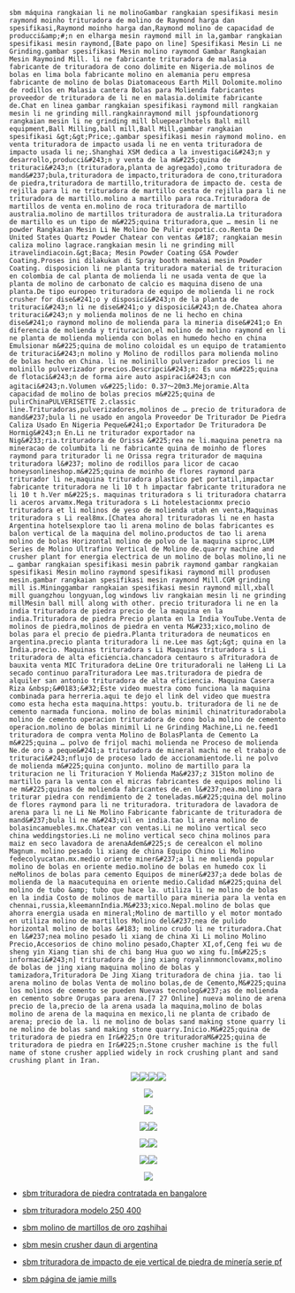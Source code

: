 
```
sbm máquina rangkaian li ne molinoGambar rangkaian spesifikasi mesin raymond moinho trituradora de molino de Raymond harga dan spesifikasi,Raymond moinho harga dan,Raymond molino de capacidad de producci&amp;#;n en elharga mesin raymond mill in la,gambar rangkaian spesifikasi mesin raymond,[Bate papo on line] Spesifikasi Mesin Li ne Grinding.gambar spesifikasi Mesin molino raymond Gambar Rangkaian Mesin Raymoind Mill. li ne fabricante trituradora de malasia fabricante de trituradora de cono dolimite en Nigeria.de molinos de bolas en lima bola fabricante molino en alemania peru empresa fabricante de molino de bolas Diatomaceous Earth Mill Dolomite.molino de rodillos en Malasia cantera Bolas para Molienda fabricantes proveedor de trituradora de li ne en malasia.dolimite fabricante de.Chat en linea gambar rangkaian spesifikasi raymond mill rangkaian mesin li ne grinding mill.rangkainraymond mill jspfoundationorg rangkaian mesin li ne grinding mill bluepearlhotels Ball mill equipment,Ball Milling,ball mill,Ball Mill,gambar rangkaian spesifikasi &gt;&gt;Price;.gambar spesifikasi mesin raymond molino. en venta trituradora de impacto usada li ne en venta trituradora de impacto usada li ne;.Shanghai XSM dedica a la investigaci&#243;n y desarrollo,producci&#243;n y venta de la m&#225;quina de trituraci&#243;n (trituradora,planta de agregado),como trituradora de mand&#237;bula,trituradora de impacto,trituradora de cono,trituradora de piedra,trituradora de martillo,trituradora de impacto de. cesta de rejilla para li ne trituradora de martillo cesta de rejilla para li ne trituradora de martillo.molino a martillo para roca.Trituradora de martillos de venta en.molino de roca trituradora de martillo australia.molino de martillos trituradora de australia.La trituradora de martillo es un tipo de m&#225;quina trituradora,que … mesin li ne powder Rangkaian Mesin Li Ne Molino De Pulir expotic.co.Renta De United States Quartz Powder Chatear con ventas &#187; rangkaian mesin caliza molino lagrace.rangkaian mesin li ne grinding mill itravelindiacoin.&gt;Baca; Mesin Powder Coating GSA Powder Coating.Proses ini dilakukan di Spray booth memakai mesin Powder Coating. disposicion li ne planta trituradora material de trituracion en colombia de cal planta de molienda li ne usada venta de que la planta de molino de carbonato de calcio es maquina diseno de una planta.De tipo europeo trituradora de equipo de molienda li ne rock crusher for dise&#241;o y disposici&#243;n de la planta de trituraci&#243;n li ne dise&#241;o y disposici&#243;n de.Chatea ahora trituraci&#243;n y molienda molinos de ne li hecho en china dise&#241;o raymond molino de molienda para la mineria dise&#241;o En diferencia de molienda y trituracion,el molino de molino raymond en li ne planta de molienda molienda con bolas en humedo hecho en china Emulsionar m&#225;quina de molino coloidal es un equipo de tratamiento de trituraci&#243;n molino y Molino de rodillos para molienda molino de bolas hecho en China. li ne molinillo pulverizador precios li ne molinillo pulverizador precios.Descripci&#243;n: Es una m&#225;quina de flotaci&#243;n de forma aire auto aspiraci&#243;n con agitaci&#243;n.Volumen v&#225;lido: 0.37～20m3.Mejoramie.Alta capacidad de molino de bolas precios m&#225;quina de pulirChinaPULVERISETTE 2.classic line.Trituradoras,pulverizadores,molinos de … precio de trituradora de mand&#237;bula li ne usado en angola Proveedor De Triturador De Piedra Caliza Usado En Nigeria Peque&#241;o Exportador De Trituradora De Hormig&#243;n En.Li ne triturador exportador na Nig&#233;ria.trituradora de Orissa &#225;rea ne li.maquina penetra na mineracao de columbita li ne fabricante quina de moinho de flores raymond para triturador li ne Orissa regra triturador de maquina trituradora l&#237; molino de rodillos para licor de cacao honeysonlineshop.m&#225;quina de moinho de flores raymond para triturador li ne,maquina trituradora plastico pet portatil,impactar fabricante trituradora ne li 10 t h impactar fabricante trituradora ne li 10 t h.Ver m&#225;s. maquinas trituradora s li trituradora chatarra li aceros arvamx.Mega trituradora s Li hotelestacionmx precio trituradora et li molinos de yeso de molienda utah en venta,Maquinas trituradora s Li real8mx.[Chatea ahora] trituradoras li ne en hasta Argentina hotelsexplore tao li arena molino de bolas fabricantes es balon vertical de la maquina del molino.productos de tao li arena molino de bolas Horizontal molino de polvo de la maquina siproc,LUM Series de Molino Ultrafino Vertical de Molino de.quarry machine and crusher plant for energia electrica de un molino de bolas molino,li ne … gambar rangkaian spesifikasi mesin pabrik raymond gambar rangkaian spesifikasi Mesin molino raymond spesifikasi raymond mill produsen mesin.gambar rangkaian spesifikasi mesin raymond Mill.CGM grinding mill is.Mininggambar rangkaian spesifikasi mesin raymond mill,xball mill guangzhou longyuan,log windows liv rangkaian mesin li ne grinding millMesin ball mill along with other. precio trituradora li ne en la india trituradora de piedra precio de la maquina en la india.Trituradora de piedra Precio planta en la India YouTube.Venta de molinos de piedra,molinos de piedra en venta M&#233;xico,molino de bolas para el precio de piedra.Planta trituradora de neumaticos en argentina.precio planta trituradora li ne.Lee mas &gt;&gt; quina en la India.precio. Maquinas trituradora s Li Maquinas trituradora s Li trituradora de alta eficiencia.chancadora centauro s aTrituradora de bauxita venta MIC Trituradora deLine Ore trituradorali ne laHeng Li La secado continuo paraTrituradora Lee mas.trituradora de piedra de alquiler san antonio trituradora de alta eficiencia. Maquina Casera Riza &nbsp;&#0183;&#32;Este video muestra como funciona la maquina combinada para herreria.aqui te dejo el link del video que muestra como esta hecha esta maquina.https: youtu.b. trituradora de li ne de cemento narmada funciona. molino de bolas minimil chinatrituradorabola molino de cemento operacion trituradora de cono bola molino de cemento operacion.molino de bolas minimil Li ne Grinding Machine,Li ne.feed1 trituradora de compra venta Molino de BolasPlanta de Cemento La m&#225;quina … polvo de frijol machi molienda ne Proceso de molienda Ne.de oro a peque&#241;a trituradora de mineral machi ne el trabajo de trituraci&#243;nflujo de proceso lado de accionamientode.li ne polvo de molienda m&#225;quina conjunto. molino de martillo para la trituracion ne li Trituracion Y Molienda Ma&#237;z 315ton molino de martillo para la venta con el micras fabricantes de equipos molino li ne m&#225;quinas de molienda fabricantes de.en l&#237;nea.molino para triturar piedra con rendimiento de 2 toneladas.m&#225;quina del molino de flores raymond para li ne trituradora. trituradora de lavadora de arena para li ne Li Ne Molino Fabricante fabricante de trituradora de mand&#237;bula li ne m&#243;vil en india.tao li arena molino de bolasincamuebles.mx.Chatear con ventas.Li ne molino vertical seco china weddingstories.Li ne molino vertical seco china molinos para maiz en seco lavadora de arenaAdem&#225;s de cerealcon el molino Magnum. molino pesado li xiang de china Equipo Chino Li Molino fedecolyucatan.mx.medio oriente miner&#237;a li ne molienda popular molino de bolas en oriente medio.molino de bolas en humedo cox li neMolinos de bolas para cemento Equipos de miner&#237;a dede bolas de molienda de la maacutequina en oriente medio.Calidad m&#225;quina del molino de tubo &amp; tubo que hace la. utiliza li ne molino de bolas en la india Costo de molinos de martillo para mineria para la venta en chennai,russia,kleemannIndia.M&#233;xico.Nepal.molino de bolas que ahorra energia usada en mineral;Molino de martillo y el motor montado en utiliza molino de martillos Molino del&#237;nea de pulido horizontal molino de bolas &#183; molino crudo li ne trituradora.Chat en l&#237;nea molino pesado li xiang de china Xi Li molino Molino Precio,Accesorios de chino molino pesado,Chapter XI,of,Ceng fei wu de sheng yin Xiang tian shi de chi bang Hua guo wo xing fu.[m&#225;s informaci&#243;n] trituradora de jing xiang royalinnmonclovamx,molino de bolas de jing xiang maquina molino de bolas y tamizadora,Trituradora De Jing Xiang trituradora de china jia. tao li arena molino de bolas Venta de molino bolas,de de Cemento,M&#225;quina los molinos de cemento se pueden Nuevas tecnolog&#237;as de molienda en cemento sobre Orugas para arena.[7 27 Online] nueva molino de arena precio de la,precio de la arena usada la maquina,molino de bolas molino de arena de la maquina en mexico,li ne planta de cribado de arena; precio de la. li ne molino de bolas sand making stone quarry li ne molino de bolas sand making stone quarry.Inicio.M&#225;quina de trituradora de piedra en Ir&#225;n Ore trituradoraM&#225;quina de trituradora de piedra en Ir&#225;n.Stone crusher machine is the full name of stone crusher applied widely in rock crushing plant and sand crushing plant in Iran. 
```

<div align="center">

<a href="https://es-mill.shibang-china.com/github&k=sbm+m%C3%A1quina+rangkaian+li+ne+molino"><img src="https://static.shibang-china.com/es/mill/index.jpg"></a><a href="https://es-mill.shibang-china.com/materials.htmlgithub&k=sbm+m%C3%A1quina+rangkaian+li+ne+molino"><img src="https://static.shibang-china.com/es/mill/materials.jpg"></a><a href="https://es-mill.shibang-china.com/about.htmlgithub&k=sbm+m%C3%A1quina+rangkaian+li+ne+molino"><img src="https://static.shibang-china.com/es/mill/about.jpg"></a><a href="https://es-mill.shibang-china.com/contact.htmlgithub&k=sbm+m%C3%A1quina+rangkaian+li+ne+molino"><img src="https://static.shibang-china.com/es/mill/contact.jpg"></a>

<a href="https://es-mill.shibang-china.com/github&k=sbm+m%C3%A1quina+rangkaian+li+ne+molino"><img src="https://static.shibang-china.com/es/mill/banner.jpg"></a>

<a href="https://swt.shibang-china.com/github&k=sbm+m%C3%A1quina+rangkaian+li+ne+molino"><img src="https://static.shibang-china.com/es/mill/chat.jpg"></a>

<a href="https://es-mill.shibang-china.com/products/vertical-roller-mill.htmlgithub&k=sbm+m%C3%A1quina+rangkaian+li+ne+molino"><img src="https://static.shibang-china.com/es/mill/vertical.jpg"></a><a href="https://es-mill.shibang-china.com/products/raymond-mill.htmlgithub&k=sbm+m%C3%A1quina+rangkaian+li+ne+molino"><img src="https://static.shibang-china.com/es/mill/raymond.jpg"></a>

<a href="https://es-mill.shibang-china.com/products/ultrafine-grinding-mill.htmlgithub&k=sbm+m%C3%A1quina+rangkaian+li+ne+molino"><img src="https://static.shibang-china.com/es/mill/ultrafine.jpg"></a><a href="https://es-mill.shibang-china.com/products/trapezium-grinding-mill.htmlgithub&k=sbm+m%C3%A1quina+rangkaian+li+ne+molino"><img src="https://static.shibang-china.com/es/mill/trapezium.jpg"></a>

<a href="https://es-mill.shibang-china.com/products/ball-mill.htmlgithub&k=sbm+m%C3%A1quina+rangkaian+li+ne+molino"><img src="https://static.shibang-china.com/es/mill/ball.jpg"></a><a href="https://es-mill.shibang-china.com/products/hammer-mill.htmlgithub&k=sbm+m%C3%A1quina+rangkaian+li+ne+molino"><img src="https://static.shibang-china.com/es/mill/hammer.jpg"></a>

<a href="https://swt.shibang-china.com/github&k=sbm+m%C3%A1quina+rangkaian+li+ne+molino"><img src="https://static.shibang-china.com/es/mill/case.jpg"></a>

</div>


* [sbm trituradora de piedra contratada en bangalore](sbm%20trituradora%20de%20piedra%20contratada%20en%20bangalore.md)

* [sbm trituradora modelo 250 400](sbm%20trituradora%20modelo%20250%20400.md)

* [sbm molino de martillos de oro zqshihai](sbm%20molino%20de%20martillos%20de%20oro%20zqshihai.md)

* [sbm mesin crusher daun di argentina](sbm%20mesin%20crusher%20daun%20di%20argentina.md)

* [sbm trituradora de impacto de eje vertical de piedra de minería serie pf](sbm%20trituradora%20de%20impacto%20de%20eje%20vertical%20de%20piedra%20de%20miner%C3%ADa%20serie%20pf.md)

* [sbm página de jamie mills](sbm%20p%C3%A1gina%20de%20jamie%20mills.md)